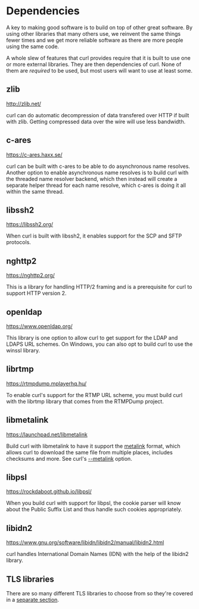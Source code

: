 # Dependencies

A key to making good software is to build on top of other great software.  By
using other libraries that many others use, we reinvent the same things fewer
times and we get more reliable software as there are more people using the
same code.

A whole slew of features that curl provides require that it is built to use
one or more external libraries. They are then dependencies of curl. None of
them are *required* to be used, but most users will want to use at least some.

## zlib

http://zlib.net/

curl can do automatic decompression of data transfered over HTTP if built with
zlib. Getting compressed data over the wire will use less bandwidth.

## c-ares

https://c-ares.haxx.se/

curl can be built with c-ares to be able to do asynchronous name resolves.
Another option to enable asynchronous name resolves is to build curl with the
threaded name resolver backend, which then instead will create a separate
helper thread for each name resolve, which c-ares is doing it all within the
same thread.

## libssh2

https://libssh2.org/

When curl is built with libssh2, it enables support for the SCP and SFTP
protocols.

## nghttp2

https://nghttp2.org/

This is a library for handling HTTP/2 framing and is a prerequisite for curl
to support HTTP version 2.

## openldap

https://www.openldap.org/

This library is one option to allow curl to get support for the LDAP and LDAPS
URL schemes. On Windows, you can also opt to build curl to use the winssl library.

## librtmp

https://rtmpdump.mplayerhq.hu/

To enable curl's support for the RTMP URL scheme, you must build curl with the
librtmp library that comes from the RTMPDump project.

## libmetalink

https://launchpad.net/libmetalink

Build curl with libmetalink to have it support the
[metalink](http://www.metalinker.org/) format, which allows curl to download
the same file from multiple places, includes checksums and more. See curl's
[--metalink](https://curl.haxx.se/docs/manpage.html#--metalink) option.

## libpsl

https://rockdaboot.github.io/libpsl/

When you build curl with support for libpsl, the cookie parser will know about
the Public Suffix List and thus handle such cookies appropriately.

## libidn2

https://www.gnu.org/software/libidn/libidn2/manual/libidn2.html

curl handles International Domain Names (IDN) with the help of the libidn2 library.

## TLS libraries

There are so many different TLS libraries to choose from so they're covered in
a [separate section](building-tls.md).
